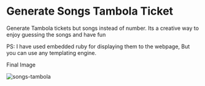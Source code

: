 # Generate Songs Tambola Ticket 
Generate Tambola tickets but songs instead of number.
Its a creative way to enjoy guessing the songs and have fun

PS: I have used embedded ruby for displaying them to the webpage, But you can use any templating engine.


Final Image

![songs-tambola](https://github.com/Rajan4436/songs-tambola-ticket/blob/master/download%20.png)


